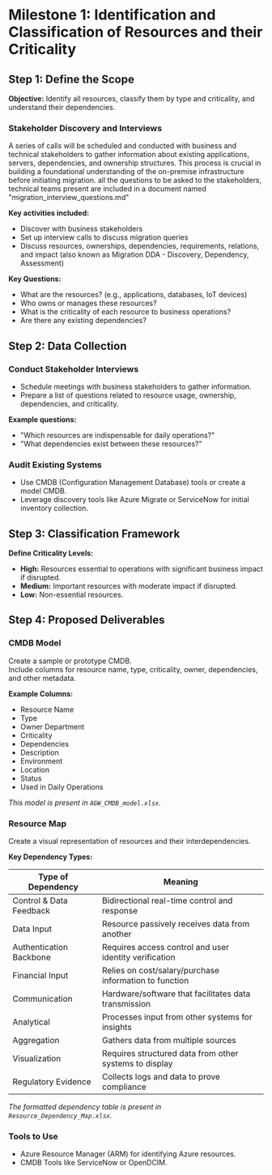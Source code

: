 # Milestone 1: Identification and Classification of Resources and their Criticality

## Step 1: Define the Scope

**Objective:** Identify all resources, classify them by type and criticality, and understand their dependencies.

### Stakeholder Discovery and Interviews

A series of calls will be scheduled and conducted with business and technical stakeholders to gather information about existing applications, servers, dependencies, and ownership structures. This process is crucial in building a foundational understanding of the on-premise infrastructure before initiating migration.
all the questions to be asked to the stakeholders, technical teams present are included in a document named "migration_interview_questions.md"

**Key activities included:**
- Discover with business stakeholders
- Set up interview calls to discuss migration queries
- Discuss resources, ownerships, dependencies, requirements, relations, and impact (also known as Migration DDA - Discovery, Dependency, Assessment)

**Key Questions:**
- What are the resources? (e.g., applications, databases, IoT devices)
- Who owns or manages these resources?
- What is the criticality of each resource to business operations?
- Are there any existing dependencies?

## Step 2: Data Collection

### Conduct Stakeholder Interviews
- Schedule meetings with business stakeholders to gather information.
- Prepare a list of questions related to resource usage, ownership, dependencies, and criticality.

**Example questions:**
- "Which resources are indispensable for daily operations?"
- "What dependencies exist between these resources?"

### Audit Existing Systems
- Use CMDB (Configuration Management Database) tools or create a model CMDB.
- Leverage discovery tools like Azure Migrate or ServiceNow for initial inventory collection.

## Step 3: Classification Framework

**Define Criticality Levels:**
- **High:** Resources essential to operations with significant business impact if disrupted.
- **Medium:** Important resources with moderate impact if disrupted.
- **Low:** Non-essential resources.

## Step 4: Proposed Deliverables

### CMDB Model

Create a sample or prototype CMDB.  
Include columns for resource name, type, criticality, owner, dependencies, and other metadata.

**Example Columns:**
- Resource Name
- Type
- Owner Department
- Criticality
- Dependencies
- Description
- Environment
- Location
- Status
- Used in Daily Operations

_This model is present in `AGW_CMDB_model.xlsx`._

### Resource Map

Create a visual representation of resources and their interdependencies.

**Key Dependency Types:**

| Type of Dependency        | Meaning                                                  |
|---------------------------|----------------------------------------------------------|
| Control & Data Feedback   | Bidirectional real-time control and response             |
| Data Input                | Resource passively receives data from another            |
| Authentication Backbone  | Requires access control and user identity verification   |
| Financial Input           | Relies on cost/salary/purchase information to function   |
| Communication             | Hardware/software that facilitates data transmission     |
| Analytical                | Processes input from other systems for insights          |
| Aggregation               | Gathers data from multiple sources                       |
| Visualization             | Requires structured data from other systems to display   |
| Regulatory Evidence       | Collects logs and data to prove compliance               |

_The formatted dependency table is present in `Resource_Dependency_Map.xlsx`._

### Tools to Use

- Azure Resource Manager (ARM) for identifying Azure resources.
- CMDB Tools like ServiceNow or OpenDCIM.
